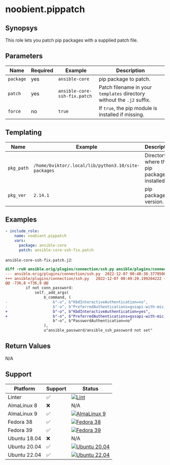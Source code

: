 # noobient.pippatch

## Synopsys

This role lets you patch pip packages with a supplied patch file.

## Parameters

| Name | Required | Example | Description |
|---|---|---|---|
| `package` | yes | `ansible-core` | pip package to patch. |
| `patch` | yes | `ansible-core-ssh-fix.patch` | Patch filename in your `templates` directory without the `.j2` suffix. |
| `force` | no | `true` | If `true`, the pip module is installed if missing. |

## Templating

| Name | Example | Description |
|---|---|---|
| `pkg_path` | `/home/bviktor/.local/lib/python3.10/site-packages` | Directory where the pip package is installed. |
| `pkg_ver` | `2.14.1` | pip package version. |

## Examples

```yml
- include_role:
    name: noobient.pippatch
    vars:
      package: ansible-core
      patch: ansible-core-ssh-fix.patch
```

`ansible-core-ssh-fix.patch.j2`:

```diff
diff -ruN ansible.orig/plugins/connection/ssh.py ansible/plugins/connection/ssh.py
--- ansible.orig/plugins/connection/ssh.py	2022-12-07 00:48:38.377050886 +0100
+++ ansible/plugins/connection/ssh.py	2022-12-07 00:49:20.199204222 +0100
@@ -736,8 +736,8 @@
         if not conn_password:
             self._add_args(
                 b_command, (
-                    b"-o", b"KbdInteractiveAuthentication=no",
-                    b"-o", b"PreferredAuthentications=gssapi-with-mic,gssapi-keyex,hostbased,publickey",
+                    b"-o", b"KbdInteractiveAuthentication=yes",
+                    b"-o", b"PreferredAuthentications=gssapi-with-mic,gssapi-keyex,hostbased,publickey,keyboard-interactive",
                     b"-o", b"PasswordAuthentication=no"
                 ),
                 u"ansible_password/ansible_ssh_password not set"
```

## Return Values

N/A

## Support

| Platform | Support | Status |
|---|---|---|
| Linter | ✅ | [![Lint](https://github.com/noobient/ansible-galaxy-pippatch/actions/workflows/lint.yml/badge.svg)](https://github.com/noobient/ansible-galaxy-pippatch/actions/workflows/lint.yml) |
| AlmaLinux 8 | ❌ | N/A |
| AlmaLinux 9 | ✅ | [![AlmaLinux 9](https://github.com/noobient/ansible-galaxy-pippatch/actions/workflows/almalinux-9.yml/badge.svg)](https://github.com/noobient/ansible-galaxy-pippatch/actions/workflows/almalinux-9.yml) |
| Fedora 38 | ✅ | [![Fedora 38](https://github.com/noobient/ansible-galaxy-pippatch/actions/workflows/fedora-38.yml/badge.svg)](https://github.com/noobient/ansible-galaxy-pippatch/actions/workflows/fedora-38.yml) |
| Fedora 39 | ✅ | [![Fedora 39](https://github.com/noobient/ansible-galaxy-pippatch/actions/workflows/fedora-39.yml/badge.svg)](https://github.com/noobient/ansible-galaxy-pippatch/actions/workflows/fedora-39.yml) |
| Ubuntu 18.04 | ❌ | N/A |
| Ubuntu 20.04 | ✅ | [![Ubuntu 20.04](https://github.com/noobient/ansible-galaxy-pippatch/actions/workflows/ubuntu-20.04.yml/badge.svg)](https://github.com/noobient/ansible-galaxy-pippatch/actions/workflows/ubuntu-20.04.yml) |
| Ubuntu 22.04 | ✅ | [![Ubuntu 22.04](https://github.com/noobient/ansible-galaxy-pippatch/actions/workflows/ubuntu-22.04.yml/badge.svg)](https://github.com/noobient/ansible-galaxy-pippatch/actions/workflows/ubuntu-22.04.yml) |
